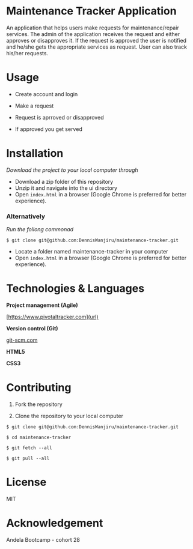 # Maintenance Tracker Application

An application that helps users make requests for maintenance/repair services.
The admin of the application receives the request and either approves or disapproves it. If the request is approved the user is notified and he/she gets the appropriate services as request. User can also track his/her requests.

# Usage

* Create account and login

* Make a request

* Request is aprroved or disapproved

* If approved you get served

# Installation

_Download the project to your local computer through_

* Download a zip folder of this repository
* Unzip it and navigate into the ui directory
* Open `index.html` in a browser (Google Chrome is preferred for better experience).

### Alternatively

_Run the follong commonad_

```
$ git clone git@github.com:DennisWanjiru/maintenance-tracker.git
```

* Locate a folder named maintenance-tracker in your computer
* Open `index.html` in a browser (Google Chrome is preferred for better experience).

# Technologies & Languages

**Project management (Agile)**

[https://www.pivotaltracker.com](url)

**Version control (Git)**

[git-scm.com](url)

**HTML5**

**CSS3**

# Contributing

1.  Fork the repository

2.  Clone the repository to your local computer

```
$ git clone git@github.com:DennisWanjiru/maintenance-tracker.git

$ cd maintenance-tracker

$ git fetch --all

$ git pull --all
```

# License

MIT

# Acknowledgement

Andela Bootcamp - cohort 28
